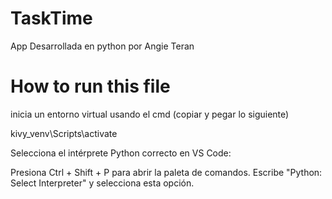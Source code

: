 # TaskTime
App Desarrollada en python por Angie Teran

# How to run this file 

inicia un entorno virtual usando el cmd  (copiar y pegar lo siguiente)

kivy_venv\Scripts\activate

Selecciona el intérprete Python correcto en VS Code:

Presiona Ctrl + Shift + P para abrir la paleta de comandos.
Escribe "Python: Select Interpreter" y selecciona esta opción.